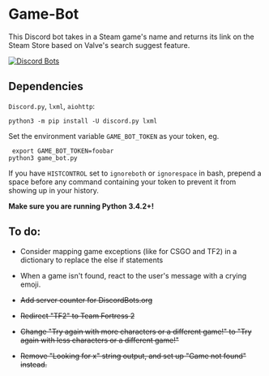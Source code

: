# Game-Bot

This Discord bot takes in a Steam game's name and returns its link on the Steam Store based on Valve's search suggest feature.

[![Discord Bots](https://discordbots.org/api/widget/397546577314578433.svg)](https://discordbots.org/bot/397546577314578433)

## Dependencies

`Discord.py`, `lxml`, `aiohttp`:
```
python3 -m pip install -U discord.py lxml
```

Set the environment variable `GAME_BOT_TOKEN` as your token, eg.

```
 export GAME_BOT_TOKEN=foobar
python3 game_bot.py
```

If you have `HISTCONTROL` set to `ignoreboth` or `ignorespace` in bash,
prepend a space before any command containing your token to prevent it from
showing up in your history.

**Make sure you are running Python 3.4.2+!**

## To do:

* Consider mapping game exceptions (like for CSGO and TF2) in a dictionary to replace the else if statements

* When a game isn't found, react to the user's message with a crying emoji.

* <del>Add server counter for DiscordBots.org</del>

* <del>Redirect "TF2" to Team Fortress 2</del>

* <del>Change "Try again with more characters or a different game!" to "Try again with less characters or a different game!"</del>

* <del>Remove "Looking for x" string output, and set up "Game not found" instead.</del>
